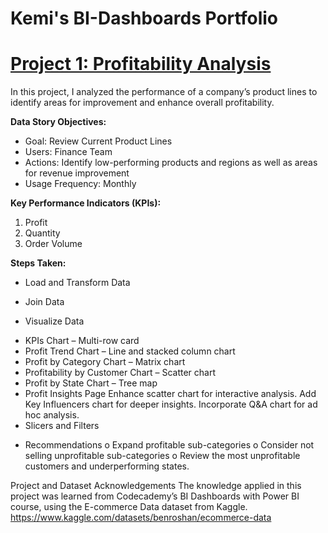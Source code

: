 # Kemi's BI-Dashboards Portfolio

# [Project 1: Profitability Analysis](https://drive.google.com/file/d/1IppUJsQNDVFO0C9AyMTPv-eQPmuG0Ixy/view?usp=sharing)

In this project, I analyzed the performance of a company’s product lines to identify areas for improvement and enhance overall profitability.

**Data Story Objectives:**

*  Goal: Review Current Product Lines
*  Users: Finance Team
*  Actions: Identify low-performing products and regions as well as areas for revenue improvement
*  Usage Frequency: Monthly

**Key Performance Indicators (KPIs):**
1.	Profit
2.	Quantity
3.	Order Volume

**Steps Taken:**

- Load and Transform Data

- Join Data

- Visualize Data
*  KPIs Chart – Multi-row card
*  Profit Trend Chart – Line and stacked column chart
*  Profit by Category Chart – Matrix chart
*  Profitability by Customer Chart – Scatter chart
*  Profit by State Chart – Tree map
*  Profit Insights Page
      Enhance scatter chart for interactive analysis.
      Add Key Influencers chart for deeper insights.
      Incorporate Q&A chart for ad hoc analysis.
*  Slicers and Filters
- Recommendations
o	Expand profitable sub-categories 
o	Consider not selling unprofitable sub-categories 
o	Review the most unprofitable customers and underperforming states.

Project and Dataset Acknowledgements
The knowledge applied in this project was learned from Codecademy’s BI Dashboards with Power BI course, using the E-commerce Data dataset from Kaggle. https://www.kaggle.com/datasets/benroshan/ecommerce-data


